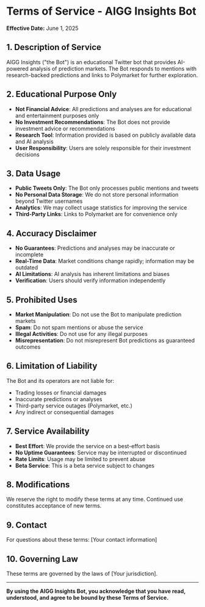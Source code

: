 # Terms of Service - AIGG Insights Bot

**Effective Date:** June 1, 2025

## 1. Description of Service

AIGG Insights ("the Bot") is an educational Twitter bot that provides AI-powered analysis of prediction markets. The Bot responds to mentions with research-backed predictions and links to Polymarket for further exploration.

## 2. Educational Purpose Only

- **Not Financial Advice**: All predictions and analyses are for educational and entertainment purposes only
- **No Investment Recommendations**: The Bot does not provide investment advice or recommendations
- **Research Tool**: Information provided is based on publicly available data and AI analysis
- **User Responsibility**: Users are solely responsible for their investment decisions

## 3. Data Usage

- **Public Tweets Only**: The Bot only processes public mentions and tweets
- **No Personal Data Storage**: We do not store personal information beyond Twitter usernames
- **Analytics**: We may collect usage statistics for improving the service
- **Third-Party Links**: Links to Polymarket are for convenience only

## 4. Accuracy Disclaimer

- **No Guarantees**: Predictions and analyses may be inaccurate or incomplete
- **Real-Time Data**: Market conditions change rapidly; information may be outdated
- **AI Limitations**: AI analysis has inherent limitations and biases
- **Verification**: Users should verify information independently

## 5. Prohibited Uses

- **Market Manipulation**: Do not use the Bot to manipulate prediction markets
- **Spam**: Do not spam mentions or abuse the service
- **Illegal Activities**: Do not use for any illegal purposes
- **Misrepresentation**: Do not misrepresent Bot predictions as guaranteed outcomes

## 6. Limitation of Liability

The Bot and its operators are not liable for:
- Trading losses or financial damages
- Inaccurate predictions or analyses
- Third-party service outages (Polymarket, etc.)
- Any indirect or consequential damages

## 7. Service Availability

- **Best Effort**: We provide the service on a best-effort basis
- **No Uptime Guarantees**: Service may be interrupted or discontinued
- **Rate Limits**: Usage may be limited to prevent abuse
- **Beta Service**: This is a beta service subject to changes

## 8. Modifications

We reserve the right to modify these terms at any time. Continued use constitutes acceptance of new terms.

## 9. Contact

For questions about these terms: [Your contact information]

## 10. Governing Law

These terms are governed by the laws of [Your jurisdiction].

---

**By using the AIGG Insights Bot, you acknowledge that you have read, understood, and agree to be bound by these Terms of Service.** 